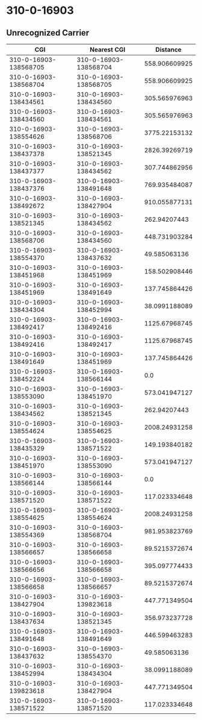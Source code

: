 # 310-0-16903
## Unrecognized Carrier


| CGI | Nearest CGI | Distance |
|-----|-------------|----------|
| 310-0-16903-138568705 | 310-0-16903-138568704 | 558.906609925 |
| 310-0-16903-138568704 | 310-0-16903-138568705 | 558.906609925 |
| 310-0-16903-138434561 | 310-0-16903-138434560 | 305.565976963 |
| 310-0-16903-138434560 | 310-0-16903-138434561 | 305.565976963 |
| 310-0-16903-138554626 | 310-0-16903-138568706 | 3775.22153132 |
| 310-0-16903-138437378 | 310-0-16903-138521345 | 2826.39269719 |
| 310-0-16903-138437377 | 310-0-16903-138434562 | 307.744862956 |
| 310-0-16903-138437376 | 310-0-16903-138491648 | 769.935484087 |
| 310-0-16903-138492672 | 310-0-16903-138427904 | 910.055877131 |
| 310-0-16903-138521345 | 310-0-16903-138434562 | 262.94207443 |
| 310-0-16903-138568706 | 310-0-16903-138434560 | 448.731903284 |
| 310-0-16903-138554370 | 310-0-16903-138437632 | 49.585063136 |
| 310-0-16903-138451968 | 310-0-16903-138451969 | 158.502908446 |
| 310-0-16903-138451969 | 310-0-16903-138491649 | 137.745864426 |
| 310-0-16903-138434304 | 310-0-16903-138452994 | 38.0991188089 |
| 310-0-16903-138492417 | 310-0-16903-138492416 | 1125.67968745 |
| 310-0-16903-138492416 | 310-0-16903-138492417 | 1125.67968745 |
| 310-0-16903-138491649 | 310-0-16903-138451969 | 137.745864426 |
| 310-0-16903-138452224 | 310-0-16903-138566144 | 0.0 |
| 310-0-16903-138553090 | 310-0-16903-138451970 | 573.041947127 |
| 310-0-16903-138434562 | 310-0-16903-138521345 | 262.94207443 |
| 310-0-16903-138554624 | 310-0-16903-138554625 | 2008.24931258 |
| 310-0-16903-138435329 | 310-0-16903-138571522 | 149.193840182 |
| 310-0-16903-138451970 | 310-0-16903-138553090 | 573.041947127 |
| 310-0-16903-138566144 | 310-0-16903-138566144 | 0.0 |
| 310-0-16903-138571520 | 310-0-16903-138571522 | 117.023334648 |
| 310-0-16903-138554625 | 310-0-16903-138554624 | 2008.24931258 |
| 310-0-16903-138554369 | 310-0-16903-138568704 | 981.953823769 |
| 310-0-16903-138566657 | 310-0-16903-138566658 | 89.5215372674 |
| 310-0-16903-138566656 | 310-0-16903-138566658 | 395.097774433 |
| 310-0-16903-138566658 | 310-0-16903-138566657 | 89.5215372674 |
| 310-0-16903-138427904 | 310-0-16903-139823618 | 447.771349504 |
| 310-0-16903-138437634 | 310-0-16903-138521345 | 356.973237728 |
| 310-0-16903-138491648 | 310-0-16903-138491649 | 446.599463283 |
| 310-0-16903-138437632 | 310-0-16903-138554370 | 49.585063136 |
| 310-0-16903-138452994 | 310-0-16903-138434304 | 38.0991188089 |
| 310-0-16903-139823618 | 310-0-16903-138427904 | 447.771349504 |
| 310-0-16903-138571522 | 310-0-16903-138571520 | 117.023334648 |
